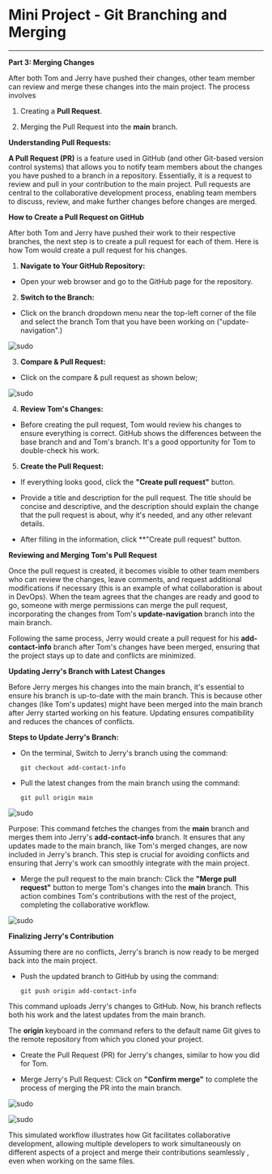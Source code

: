 # **Mini Project - Git Branching and Merging**
---

**Part 3: Merging Changes**


After both Tom and Jerry have pushed their changes, other team member can review and merge these changes into the main project. The process involves

1. Creating a **Pull Request**.

2. Merging the Pull Request into the **main** branch.


**Understanding Pull Requests:**

**A Pull Request (PR)** is a feature used in GitHub (and other Git-based version control systems) that allows you to notify team members about the changes you have pushed to a branch in a repository. Essentially, it is a request to review and pull in your contribution to the main project. Pull requests are central to the collaborative development process, enabling team members to discuss, review, and make further changes before changes are merged.


**How to Create a Pull Request on GitHub**

After both Tom and Jerry have pushed their work to their respective branches, the next step is to create a pull request for each of them. Here is how Tom would create a pull request for his changes.

1. **Navigate to Your GitHub Repository:**

* Open your web browser and go to the GitHub page for the repository.

2. **Switch to the Branch:**

* Click on the branch dropdown menu near the top-left corner of the file and select the branch Tom that you have been working on ("update-navigation".)


![sudo](./img/1.GitHub_main_branch.png)


3. **Compare & Pull Request:**

* Click on the compare & pull request as shown below;


![sudo](./img/001.pull_request_update_navigation.png)

4. **Review Tom's Changes:**

* Before creating the pull request, Tom would review his changes to ensure everything is correct. GitHub shows the differences between the base branch and and Tom's branch. It's a good opportunity for Tom to double-check his work.

5. **Create the Pull Request:**

* If everything looks good, click the **"Create pull request"** button. 

* Provide a title and description for the pull request. The title should be concise and descriptive, and the description should explain the change that the pull request is about, why it's needed, and any other relevant details.

* After filling in the information, click **"Create pull request" button.


**Reviewing and Merging Tom's Pull Request**

Once the pull request is created, it becomes visible to other team members who can review the changes, leave comments, and request additional modifications if necessary (this is an example of what collaboration is about in DevOps). When the team agrees that the changes are ready and good to go, someone with merge permissions can merge the pull request, incorporating the changes from Tom's **update-navigation** branch into the main branch.

Following the same process, Jerry would create a pull request for his **add-contact-info** branch after Tom's changes have been merged, ensuring that the project stays up to date and conflicts are minimized.


**Updating Jerry's Branch with Latest Changes**

Before Jerry merges his changes into the main branch, it's essential to ensure his branch is up-to-date with the main branch. This is because other changes (like Tom's updates) might have been merged into the main branch after Jerry started working on his feature. Updating ensures compatibility and reduces the chances of conflicts.


**Steps to Update Jerry's Branch:**

* On the terminal, Switch to Jerry's branch using the command:
 
  ``git checkout add-contact-info``

* Pull the latest changes from the main branch using the command:
 
  ``git pull origin main``


![sudo](./img/09_Jerry_checkout_push.png)


 Purpose: This command fetches the changes from the **main** branch and merges them into Jerry's **add-contact-info** branch. It ensures that any updates made to the main branch, like Tom's merged changes, are now included in Jerry's branch. This step is crucial for avoiding conflicts and ensuring that Jerry's work can smoothly integrate with the main project.

* Merge the pull request to the main branch: Click the **"Merge pull request"** button to merge Tom's changes into the **main** branch. This action combines Tom's contributions with the rest of the project, completing the collaborative workflow.


![sudo](./img/005.Merge_Pull_Request.png)



**Finalizing Jerry's Contribution**

Assuming there are no conflicts, Jerry's branch is now ready to be merged back into the main project.

* Push the updated branch to GitHub by using the command: 
 
  ``git push origin add-contact-info``

This command uploads Jerry's changes to GitHub. Now, his branch reflects both his work and the latest updates from the main branch.

The **origin** keyboard in the command refers to the default name Git gives to the remote repository from which you cloned your project.

* Create the Pull Request (PR) for Jerry's changes, similar to how you did for Tom.

* Merge Jerry's Pull Request: Click on **"Confirm merge"** to complete the process of merging the PR into the main branch.


![sudo](./img/006.Confirm_Merge.png)


![sudo](./img/11_github_branches.png)


This simulated workflow illustrates how Git facilitates collaborative development, allowing multiple developers to work simultaneously on different aspects of a project and merge their contributions seamlessly , even when working on the same files.






